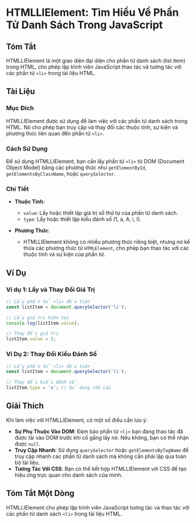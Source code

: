 <!--
Meta Description: # HTMLLIElement: Tìm Hiểu Về Phần Tử Danh Sách Trong JavaScript ## Tóm Tắt HTMLLIElement là một giao diện đại diện cho phần tử danh sách (list item) t...
Meta Keywords: phần, htmllielement, các, lấy, danh
-->

# HTMLLIElement: Tìm Hiểu Về Phần Tử Danh Sách Trong JavaScript

## Tóm Tắt
HTMLLIElement là một giao diện đại diện cho phần tử danh sách (list item) trong HTML, cho phép lập trình viên JavaScript thao tác và tương tác với các phần tử `<li>` trong tài liệu HTML.

## Tài Liệu
### Mục Đích
HTMLLIElement được sử dụng để làm việc với các phần tử danh sách trong HTML. Nó cho phép bạn truy cập và thay đổi các thuộc tính, sự kiện và phương thức liên quan đến phần tử `<li>`.

### Cách Sử Dụng
Để sử dụng HTMLLIElement, bạn cần lấy phần tử `<li>` từ DOM (Document Object Model) bằng các phương thức như `getElementById`, `getElementsByClassName`, hoặc `querySelector`. 

### Chi Tiết
- **Thuộc Tính**: 
  - `value`: Lấy hoặc thiết lập giá trị số thứ tự của phần tử danh sách.
  - `type`: Lấy hoặc thiết lập kiểu đánh số (1, a, A, i, I).
  
- **Phương Thức**: 
  - HTMLLIElement không có nhiều phương thức riêng biệt, nhưng nó kế thừa các phương thức từ `HTMLElement`, cho phép bạn thao tác với các thuộc tính và sự kiện của phần tử.

## Ví Dụ
### Ví dụ 1: Lấy và Thay Đổi Giá Trị
```javascript
// Lấy phần tử <li> đầu tiên
const listItem = document.querySelector('li');

// Lấy giá trị hiện tại
console.log(listItem.value);

// Thay đổi giá trị
listItem.value = 2;
```

### Ví Dụ 2: Thay Đổi Kiểu Đánh Số
```javascript
// Lấy phần tử <li> đầu tiên
const listItem = document.querySelector('li');

// Thay đổi kiểu đánh số
listItem.type = 'a'; // Sử dụng chữ cái
```

## Giải Thích
Khi làm việc với HTMLLIElement, có một số điều cần lưu ý:
- **Sự Phụ Thuộc Vào DOM**: Đảm bảo phần tử `<li>` bạn đang thao tác đã được tải vào DOM trước khi cố gắng lấy nó. Nếu không, bạn có thể nhận được `null`.
- **Truy Cập Nhanh**: Sử dụng `querySelector` hoặc `getElementsByTagName` để truy cập nhanh các phần tử danh sách mà không cần phải lặp qua toàn bộ tài liệu.
- **Tương Tác Với CSS**: Bạn có thể kết hợp HTMLLIElement với CSS để tạo hiệu ứng trực quan cho danh sách của mình.

## Tóm Tắt Một Dòng
HTMLLIElement cho phép lập trình viên JavaScript tương tác và thao tác với các phần tử danh sách `<li>` trong tài liệu HTML.